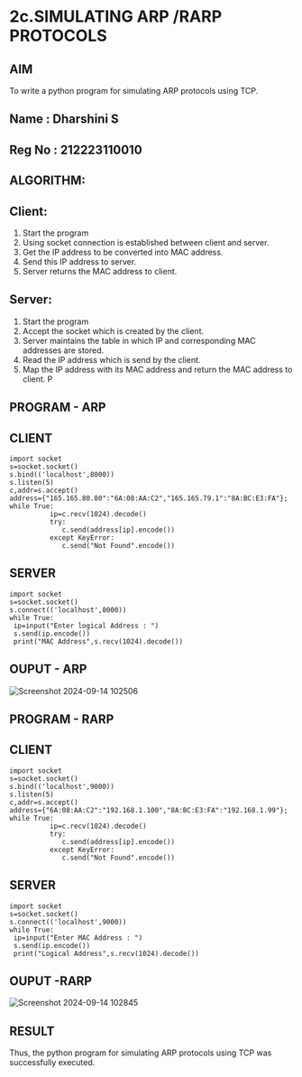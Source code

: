 # 2c.SIMULATING ARP /RARP PROTOCOLS
## AIM
To write a python program for simulating ARP protocols using TCP.
## Name : Dharshini S
## Reg No : 212223110010
## ALGORITHM:
## Client:
1. Start the program
2. Using socket connection is established between client and server.
3. Get the IP address to be converted into MAC address.
4. Send this IP address to server.
5. Server returns the MAC address to client.
## Server:
1. Start the program
2. Accept the socket which is created by the client.
3. Server maintains the table in which IP and corresponding MAC addresses are
stored.
4. Read the IP address which is send by the client.
5. Map the IP address with its MAC address and return the MAC address to client.
P
## PROGRAM - ARP
## CLIENT
```
import socket
s=socket.socket()
s.bind(('localhost',8000))
s.listen(5)
c,addr=s.accept()
address={"165.165.80.80":"6A:08:AA:C2","165.165.79.1":"8A:BC:E3:FA"};
while True:
          ip=c.recv(1024).decode()
          try:
             c.send(address[ip].encode())
          except KeyError:
             c.send("Not Found".encode())

```
## SERVER
~~~
import socket
s=socket.socket()
s.connect(('localhost',8000))
while True:
 ip=input("Enter logical Address : ")
 s.send(ip.encode())
 print("MAC Address",s.recv(1024).decode())
~~~
## OUPUT - ARP
![Screenshot 2024-09-14 102506](https://github.com/user-attachments/assets/36d8b01d-3ab6-4960-92c9-66990a39ae92)

## PROGRAM - RARP
## CLIENT
```
import socket
s=socket.socket()
s.bind(('localhost',9000))
s.listen(5)
c,addr=s.accept()
address={"6A:08:AA:C2":"192.168.1.100","8A:BC:E3:FA":"192.168.1.99"};
while True:
          ip=c.recv(1024).decode()
          try:
             c.send(address[ip].encode())
          except KeyError:
             c.send("Not Found".encode())

```
## SERVER
```
import socket
s=socket.socket()
s.connect(('localhost',9000))
while True:
 ip=input("Enter MAC Address : ")
 s.send(ip.encode())
 print("Logical Address",s.recv(1024).decode())
```
## OUPUT -RARP
![Screenshot 2024-09-14 102845](https://github.com/user-attachments/assets/e132e2f1-d49b-4f29-8cec-64e99058a3b7)

## RESULT
Thus, the python program for simulating ARP protocols using TCP was successfully 
executed.
